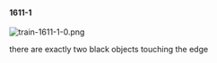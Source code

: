 #### 1611-1
![train-1611-1-0.png](https://github.com/lil-lab/nlvr/raw/master/nlvr/train/images/15/train-1611-1-0.png "train-1611-1-0.png")

there are exactly two black objects touching the edge